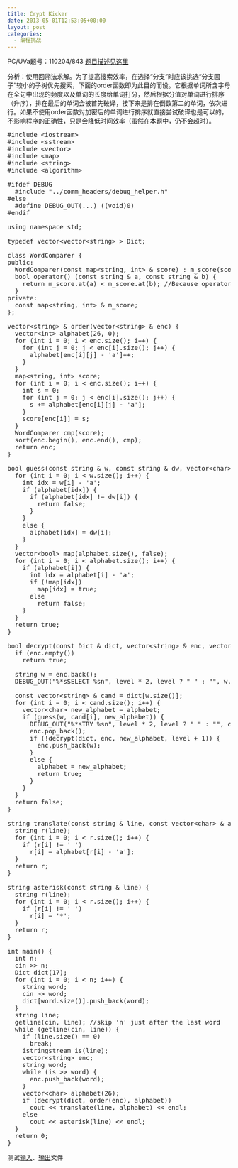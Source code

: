 ```yaml
---
title: Crypt Kicker
date: 2013-05-01T12:53:05+00:00
layout: post
categories:
  - 编程挑战
---
```

PC/UVa题号：110204/843 <a href="http://uva.onlinejudge.org/index.php?option=com_onlinejudge&Itemid=8&page=show_problem&problem=784" target="_blank">题目描述见这里</a>

分析：使用回溯法求解。为了提高搜索效率，在选择“分支”时应该挑选“分支因子”较小的子树优先搜索，下面的order函数即为此目的而设。它根据单词所含字母在全句中出现的频度以及单词的长度给单词打分，然后根据分值对单词进行排序（升序），排在最后的单词会被首先破译，接下来是排在倒数第二的单词，依次进行。如果不使用order函数对加密后的单词进行排序就直接尝试破译也是可以的，不影响程序的正确性，只是会降低时间效率（虽然在本题中，仍不会超时）。<!--more-->

<pre class="brush: cpp; title: ; notranslate" title="">#include &lt;iostream&gt;
#include &lt;sstream&gt;
#include &lt;vector&gt;
#include &lt;map&gt;
#include &lt;string&gt;
#include &lt;algorithm&gt;

#ifdef DEBUG
  #include "../comm_headers/debug_helper.h"
#else
  #define DEBUG_OUT(...) ((void)0)
#endif

using namespace std;

typedef vector&lt;vector&lt;string&gt; &gt; Dict;

class WordComparer {
public:
  WordComparer(const map&lt;string, int&gt; & score) : m_score(score) {}
  bool operator() (const string & a, const string & b) {
    return m_score.at(a) &lt; m_score.at(b); //Because operator [] has no const counterpart so we have to use at() here.
  }
private:
  const map&lt;string, int&gt; & m_score;
};

vector&lt;string&gt; & order(vector&lt;string&gt; & enc) {
  vector&lt;int&gt; alphabet(26, 0);
  for (int i = 0; i &lt; enc.size(); i++) {
    for (int j = 0; j &lt; enc[i].size(); j++) {
      alphabet[enc[i][j] - 'a']++;
    }
  }
  map&lt;string, int&gt; score;
  for (int i = 0; i &lt; enc.size(); i++) {
    int s = 0;
    for (int j = 0; j &lt; enc[i].size(); j++) {
      s += alphabet[enc[i][j] - 'a'];
    }
    score[enc[i]] = s;
  }
  WordComparer cmp(score);
  sort(enc.begin(), enc.end(), cmp);
  return enc;
}

bool guess(const string & w, const string & dw, vector&lt;char&gt; & alphabet) {
  for (int i = 0; i &lt; w.size(); i++) {
    int idx = w[i] - 'a';
    if (alphabet[idx]) {
      if (alphabet[idx] != dw[i]) {
        return false;
      }
    }
    else {
      alphabet[idx] = dw[i];
    }
  }
  vector&lt;bool&gt; map(alphabet.size(), false);
  for (int i = 0; i &lt; alphabet.size(); i++) {
    if (alphabet[i]) {
      int idx = alphabet[i] - 'a';
      if (!map[idx])
        map[idx] = true;
      else
        return false;
    }
  }
  return true;
}

bool decrypt(const Dict & dict, vector&lt;string&gt; & enc, vector&lt;char&gt; & alphabet, int level = 0) {
  if (enc.empty())
    return true;

  string w = enc.back();
  DEBUG_OUT("%*sSELECT %sn", level * 2, level ? " " : "", w.c_str());

  const vector&lt;string&gt; & cand = dict[w.size()];
  for (int i = 0; i &lt; cand.size(); i++) {
    vector&lt;char&gt; new_alphabet = alphabet;
    if (guess(w, cand[i], new_alphabet)) {
      DEBUG_OUT("%*sTRY %sn", level * 2, level ? " " : "", cand[i].c_str());
      enc.pop_back();
      if (!decrypt(dict, enc, new_alphabet, level + 1)) {
        enc.push_back(w);
      }
      else {
        alphabet = new_alphabet;
        return true;
      }
    }
  }
  return false;
}

string translate(const string & line, const vector&lt;char&gt; & alphabet) {
  string r(line);
  for (int i = 0; i &lt; r.size(); i++) {
    if (r[i] != ' ')
      r[i] = alphabet[r[i] - 'a'];
  }
  return r;
}

string asterisk(const string & line) {
  string r(line);
  for (int i = 0; i &lt; r.size(); i++) {
    if (r[i] != ' ')
      r[i] = '*';
  }
  return r;
}

int main() {
  int n;
  cin &gt;&gt; n;
  Dict dict(17);
  for (int i = 0; i &lt; n; i++) {
    string word;
    cin &gt;&gt; word;
    dict[word.size()].push_back(word);
  }
  string line;
  getline(cin, line); //skip 'n' just after the last word
  while (getline(cin, line)) {
    if (line.size() == 0)
      break;
    istringstream is(line);
    vector&lt;string&gt; enc;
    string word;
    while (is &gt;&gt; word) {
      enc.push_back(word);
    }
    vector&lt;char&gt; alphabet(26);
    if (decrypt(dict, order(enc), alphabet))
      cout &lt;&lt; translate(line, alphabet) &lt;&lt; endl;
    else
      cout &lt;&lt; asterisk(line) &lt;&lt; endl;
  }
  return 0;
}
</pre>

测试<a href="https://code.google.com/p/programming-challenges-robert/source/browse/ch2_ex4_input" target="_blank">输入</a>、<a href="https://code.google.com/p/programming-challenges-robert/source/browse/ch2_ex4_output" target="_blank">输出</a>文件

<div class="addtoany_share_save_container addtoany_content_bottom">
  <div class="a2a_kit a2a_kit_size_32 addtoany_list a2a_target" id="wpa2a_9">
    <a class="a2a_button_facebook" href="http://www.addtoany.com/add_to/facebook?linkurl=http%3A%2F%2Fkuangtong.me%2F2013%2F05%2F01%2Fcrypt-kicker-2%2F&linkname=Crypt%20Kicker" title="Facebook" rel="nofollow" target="_blank"></a><a class="a2a_button_twitter" href="http://www.addtoany.com/add_to/twitter?linkurl=http%3A%2F%2Fkuangtong.me%2F2013%2F05%2F01%2Fcrypt-kicker-2%2F&linkname=Crypt%20Kicker" title="Twitter" rel="nofollow" target="_blank"></a><a class="a2a_button_google_plus" href="http://www.addtoany.com/add_to/google_plus?linkurl=http%3A%2F%2Fkuangtong.me%2F2013%2F05%2F01%2Fcrypt-kicker-2%2F&linkname=Crypt%20Kicker" title="Google+" rel="nofollow" target="_blank"></a><a class="a2a_button_sina_weibo" href="http://www.addtoany.com/add_to/sina_weibo?linkurl=http%3A%2F%2Fkuangtong.me%2F2013%2F05%2F01%2Fcrypt-kicker-2%2F&linkname=Crypt%20Kicker" title="Sina Weibo" rel="nofollow" target="_blank"></a><a class="a2a_dd addtoany_share_save" href="https://www.addtoany.com/share_save"></a>
  </div>
</div>